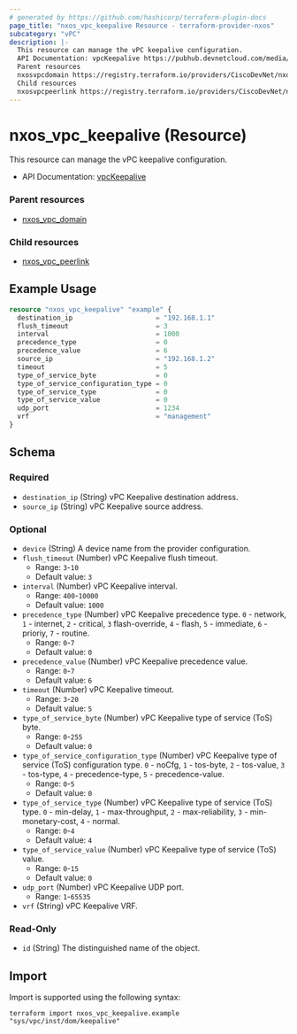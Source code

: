 ```yaml
---
# generated by https://github.com/hashicorp/terraform-plugin-docs
page_title: "nxos_vpc_keepalive Resource - terraform-provider-nxos"
subcategory: "vPC"
description: |-
  This resource can manage the vPC keepalive configuration.
  API Documentation: vpcKeepalive https://pubhub.devnetcloud.com/media/dme-docs-10-2-2/docs/System/vpc:Keepalive/
  Parent resources
  nxosvpcdomain https://registry.terraform.io/providers/CiscoDevNet/nxos/latest/docs/resources/vpc_domain
  Child resources
  nxosvpcpeerlink https://registry.terraform.io/providers/CiscoDevNet/nxos/latest/docs/resources/vpc_peerlink
---
```


# nxos_vpc_keepalive (Resource)

This resource can manage the vPC keepalive configuration.

- API Documentation: [vpcKeepalive](https://pubhub.devnetcloud.com/media/dme-docs-10-2-2/docs/System/vpc:Keepalive/)

### Parent resources

- [nxos_vpc_domain](https://registry.terraform.io/providers/CiscoDevNet/nxos/latest/docs/resources/vpc_domain)

### Child resources

- [nxos_vpc_peerlink](https://registry.terraform.io/providers/CiscoDevNet/nxos/latest/docs/resources/vpc_peerlink)

## Example Usage

```terraform
resource "nxos_vpc_keepalive" "example" {
  destination_ip                     = "192.168.1.1"
  flush_timeout                      = 3
  interval                           = 1000
  precedence_type                    = 0
  precedence_value                   = 6
  source_ip                          = "192.168.1.2"
  timeout                            = 5
  type_of_service_byte               = 0
  type_of_service_configuration_type = 0
  type_of_service_type               = 0
  type_of_service_value              = 0
  udp_port                           = 1234
  vrf                                = "management"
}
```

<!-- schema generated by tfplugindocs -->
## Schema

### Required

- `destination_ip` (String) vPC Keepalive destination address.
- `source_ip` (String) vPC Keepalive source address.

### Optional

- `device` (String) A device name from the provider configuration.
- `flush_timeout` (Number) vPC Keepalive flush timeout.
  - Range: `3`-`10`
  - Default value: `3`
- `interval` (Number) vPC Keepalive interval.
  - Range: `400`-`10000`
  - Default value: `1000`
- `precedence_type` (Number) vPC Keepalive precedence type. `0` - network, `1` - internet, `2` - critical, `3` flash-override, `4` - flash, `5` - immediate, `6` - prioriy, `7` - routine.
  - Range: `0`-`7`
  - Default value: `0`
- `precedence_value` (Number) vPC Keepalive precedence value.
  - Range: `0`-`7`
  - Default value: `6`
- `timeout` (Number) vPC Keepalive timeout.
  - Range: `3`-`20`
  - Default value: `5`
- `type_of_service_byte` (Number) vPC Keepalive type of service (ToS) byte.
  - Range: `0`-`255`
  - Default value: `0`
- `type_of_service_configuration_type` (Number) vPC Keepalive type of service (ToS) configuration type. `0` - noCfg, `1` - tos-byte, `2` - tos-value, `3` - tos-type, `4` -  precedence-type, `5` - precedence-value.
  - Range: `0`-`5`
  - Default value: `0`
- `type_of_service_type` (Number) vPC Keepalive type of service (ToS) type. `0` - min-delay, `1` - max-throughput, `2` - max-reliability, `3` - min-monetary-cost, `4` -  normal.
  - Range: `0`-`4`
  - Default value: `4`
- `type_of_service_value` (Number) vPC Keepalive type of service (ToS) value.
  - Range: `0`-`15`
  - Default value: `0`
- `udp_port` (Number) vPC Keepalive UDP port.
  - Range: `1`-`65535`
- `vrf` (String) vPC Keepalive VRF.

### Read-Only

- `id` (String) The distinguished name of the object.

## Import

Import is supported using the following syntax:

```shell
terraform import nxos_vpc_keepalive.example "sys/vpc/inst/dom/keepalive"
```
